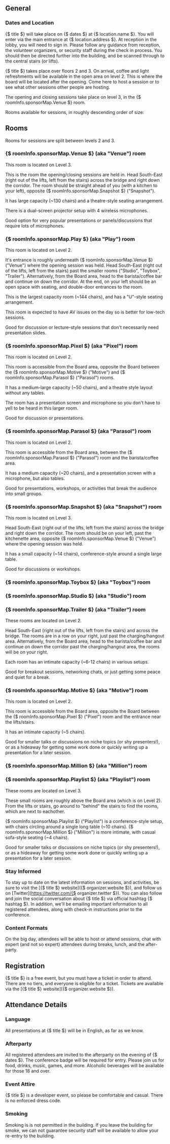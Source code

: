 ## General

### Dates and Location

{$ title $} will take place on {$ dates $} at {$ location.name $}.
You will enter via the main entrance at {$ location.address $}.
At reception in the lobby, you will need to sign in.
Please follow any guidance from reception, the volunteer organizers, or security staff during the check in process.
You should then be directed further into the building, and be scanned through to the central stairs (or lifts).

{$ title $} takes place over floors 2 and 3.
On arrival, coffee and light refreshments will be available in the open area on level 2.
This is where the board will be located after the opening.
Come here to host a session or to see what other sessions other people are hosting.

The opening and closing sessions take place on level 3, in the {$ roomInfo.sponsorMap.Venue $} room.

Rooms available for sessions, in roughly descending order of size:

## Rooms
Rooms for sessions are split between levels 2 and 3.

### {$ roomInfo.sponsorMap.Venue $} (aka "Venue") room
This room is located on Level 3.

This is the room the opening/closing sessions are held in.
Head South-East (right out of the lifts, left from the stairs) across the bridge and right down the corridor.
The room should be straight ahead of you (with a kitchen to your left), opposite {$ roomInfo.sponsorMap.Snapshot $} ("Snapshot").

It has large capacity (~130 chairs) and a theatre-style seating arrangement.

There is a dual-screen projector setup with 4 wireless microphones.

Good option for very popular presentations or panels/discussions that require lots of microphones.

### {$ roomInfo.sponsorMap.Play $} (aka "Play") room
This room is located on Level 2.

It's entrance is roughly underneath {$ roomInfo.sponsorMap.Venue $} ("Venue") where the opening session was held.
Head South-East (right out of the lifts, left from the stairs) past the smaller rooms ("Studio", "Toybox", "Trailer").
Alternatively, from the Board area, head to the barista/coffee bar and continue on down the corridor.
At the end, on your left should be an open space with seating, and double-door entrances to the room.

This is the largest capacity room (~144 chairs), and has a "U"-style seating arrangement.

This room is expected to have AV issues on the day so is better for low-tech sessions.

Good for discussion or lecture-style sessions that don't necessarily need presentation slides.

### {$ roomInfo.sponsorMap.Pixel $} (aka "Pixel") room
This room is located on Level 2.

This room is accessible from the Board area, opposite the Board between the {$ roomInfo.sponsorMap.Motive $} ("Motive") and {$ roomInfo.sponsorMap.Parasol $} ("Parasol") rooms.

It has a medium-large capacity (~50 chairs), and a theatre style layout without any tables.

The room has a presentation screen and microphone so you don't have to yell to be heard in this larger room.

Good for discussion or presentations.

### {$ roomInfo.sponsorMap.Parasol $} (aka "Parasol") room
This room is located on Level 2.

This room is accessible from the Board area, between the {$ roomInfo.sponsorMap.Parasol $} ("Parasol") room and the barista/coffee area.

It has a medium capacity (~20 chairs), and a presentation screen with a microphone, but also tables.

Good for presentations, workshops, or activities that break the audience into small groups.

### {$ roomInfo.sponsorMap.Snapshot $} (aka "Snapshot") room
This room is located on Level 3.

Head South-East (right out of the lifts, left from the stairs) across the bridge and right down the corridor.
The room should be on your left, past the kitchenette area, opposite {$ roomInfo.sponsorMap.Venue $} ("Venue") where the opening session was held.

It has a small capacity (~14 chairs), conference-style around a single large table.

Good for discussions or workshops.

### {$ roomInfo.sponsorMap.Toybox $} (aka "Toybox") room
### {$ roomInfo.sponsorMap.Studio $} (aka "Studio") room
### {$ roomInfo.sponsorMap.Trailer $} (aka "Trailer") room
These rooms are located on Level 2.

Head South-East (right out of the lifts, left from the stairs) and across the bridge.
The rooms are in a row on your right, just past the charging/hangout area.
Alternatively, from the Board area, head to the barista/coffee bar and continue on down the corridor past the charging/hangout area, the rooms will be on your right.

Each room has an intimate capacity (~6-12 chairs) in various setups.

Good for breakout sessions, networking chats, or just getting some peace and quiet for a break.

### {$ roomInfo.sponsorMap.Motive $} (aka "Motive") room
This room is located on Level 2.

This room is accessible from the Board area, opposite the Board between the {$ roomInfo.sponsorMap.Pixel $} ("Pixel") room and the entrance near the lifts/stairs.

It has an intimate capacity (~5 chairs).

Good for smaller talks or discussions on niche topics (or shy presenters!), or as a hideaway for getting some work done or quickly writing up a presentation for a later session.

### {$ roomInfo.sponsorMap.Million $} (aka "Million") room
### {$ roomInfo.sponsorMap.Playlist $} (aka "Playlist") room
These rooms are located on Level 3.

These small rooms are roughly above the Board area (which is on Level 2).
From the lifts or stairs, go around to "behind" the stairs to find the rooms, which are next to eachother.

{$ roomInfo.sponsorMap.Playlist $} ("Playlist") is a conference-style setup, with chairs circling around a single long table (~10 chairs).
{$ roomInfo.sponsorMap.Million $} ("Million") is more intimate, with casual sofa-style seating (~4 chairs).

Good for smaller talks or discussions on niche topics (or shy presenters!), or as a hideaway for getting some work done or quickly writing up a presentation for a later session.

### Stay Informed

To stay up to date on the latest information on sessions, and activities, be sure to visit the [{$ title $} website]({$ organizer.website $}), and follow us on  [Twitter](https://twitter.com/{$ organizer.twitter $}). You can also follow and join the social conversation about {$ title $} via official hashtag {$ hashtag $}. In addition, we'll be emailing important information to all registered attendees, along with check-in instructions prior to the conference.

### Content Formats

On the big day, attendees will be able to host or attend sessions, chat with expert (and not so expert) attendees during breaks, lunch, and the after-party.

## Registration
{$ title $} is a free event, but you must have a ticket in order to attend.
There are no tiers, and everyone is eligible for a ticket.
Tickets are available via the [{$ title $} website]({$ organizer.website $}).

## Attendance Details

### Language

All presentations at {$ title $} will be in English, as far as we know.

### Afterparty

All registered attendees are invited to the afterparty on the evening of {$ dates $}.
The conference badge will be required for entry.
Please join us for food, drinks, music, games, and more.
Alcoholic beverages will be available for those 18 and over.

### Event Attire

{$ title $} is a developer event, so please be comfortable and casual. There is no enforced dress code.

### Smoking

Smoking is is not permitted in the building.
If you leave the building for smoke, we can not guarantee security staff will be available to allow your re-entry to the building.
